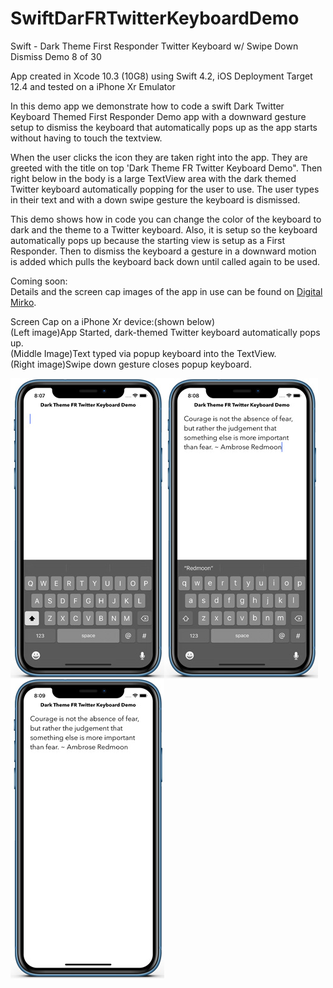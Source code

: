 # SwiftDarFRTwitterKeyboardDemo
Swift - Dark Theme First Responder Twitter Keyboard w/ Swipe Down Dismiss Demo 8 of 30

App created in Xcode 10.3 (10G8) using Swift 4.2, iOS Deployment Target 12.4 and tested on a iPhone Xr Emulator

In this demo app we demonstrate how to code a swift Dark Twitter Keyboard Themed First Responder Demo app with a downward 
gesture setup to dismiss the keyboard that automatically pops up as the app starts without having to touch the textview.

When the user clicks the icon they are taken right into the app. They are greeted with the title on top 'Dark Theme FR Twitter
Keyboard Demo". Then right below in the body is a large TextView area with the dark themed Twitter keyboard automatically 
popping for the user to use. The user types in their text and with a down swipe gesture the keyboard is dismissed. 

This demo shows how in code you can change the color of the keyboard to dark and the theme to a Twitter keyboard. Also, 
it is setup so the keyboard automatically pops up because the starting view is setup as a First Responder. Then to dismiss
the keyboard a gesture in a downward motion is added which pulls the keyboard back down until called again to be used.

Coming soon:<br>
Details and the screen cap images of the app in use can be found on <a href="http://digitalmirko.com/iOSApps.html">Digital Mirko</a>.

Screen Cap on a iPhone Xr device:(shown below)</br>
(Left image)App Started, dark-themed Twitter keyboard automatically pops up.<br>
(Middle Image)Text typed via popup keyboard into the TextView.<br>
(Right image)Swipe down gesture closes popup keyboard.<br>
  <p>
  <img align="left" src="https://github.com/digitalMirko/SwiftDarFRTwitterKeyboardDemo/blob/master/github-iphoneSwiftDarkFRKeyboardDemo01.jpg?raw=true" width="246"/>
  <img align="left" src="https://github.com/digitalMirko/SwiftDarFRTwitterKeyboardDemo/blob/master/github-iphoneSwiftDarkFRKeyboardDemo02.jpg?raw=true" width="246"/>
  <img align="left" src="https://github.com/digitalMirko/SwiftDarFRTwitterKeyboardDemo/blob/master/github-iphoneSwiftDarkFRKeyboardDemo03.jpg?raw=true" width="246"/>  
  </p>
